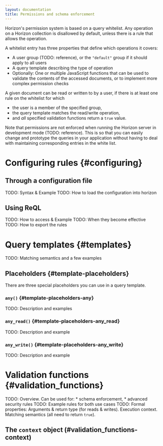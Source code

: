 ```yaml
---
layout: documentation
title: Permissions and schema enforcement
---
```


Horizon's permission system is based on a query whitelist. Any operation on a Horizon collection is disallowed by default, unless there is a rule that allows the operation.

A whitelist entry has three properties that define which operations it covers:
* A user group (TODO: reference), or the `"default"` group if it should apply to all users
* A query template describing the type of operation
* Optionally: One or multiple JavaScript functions that can be used to validate the contents of the accessed documents, or to implement more complex permission checks

A given document can be read or written to by a user, if there is at least one rule on the whitelist for which
* the user is a member of the specified group,
* the query template matches the read/write operation,
* and *all* specified validation functions return a `true` value.

Note that permissions are not enforced when running the Horizon server in development mode (TODO: reference). This is so that you can easily change and prototype the queries in your application without having to deal with maintaining corresponding entries in the white list.

# Configuring rules {#configuring}

## Through a configuration file

TODO: Syntax & Example
TODO: How to load the configuration into horizon

## Using ReQL

TODO: How to access & Example
TODO: When they become effective
TODO: How to export the rules

# Query templates {#templates}

TODO: Matching semantics and a few examples

## Placeholders {#template-placeholders}

There are three special placeholders you can use in a query template.

### `any()` {#template-placeholders-any}

TODO: Description and examples

### `any_read()` {#template-placeholders-any_read}

TODO: Description and example

### `any_write()` {#template-placeholders-any_write}

TODO: Description and example

# Validation functions {#validation_functions}

TODO: Overview. Can be used for: * schema enforcement, * advanced security rules
TODO: Example rules for both use cases
TODO: Formal properties: Arguments & return type (for reads & writes). Execution context. Matching semantics (all need to return `true`).

## The `context` object (#validation_functions-context)
